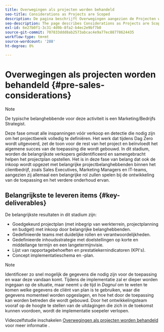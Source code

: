 ```yaml
---
title: Overwegingen als projecten worden behandeld
seo-title: Considerations as Projects are Scoped
description: De pagina beschrijft Overwegingen aangezien de Projecten worden gescoord
seo-description: The page describes Considerations as Projects are Scoped
exl-id: 6e27b0f1-3c31-4d9b-8fa2-b4ec2e9bf7b0
source-git-commit: 707833ddd8ab2573abcac4e9a77ec88778624435
workflow-type: tm+mt
source-wordcount: '288'
ht-degree: 0%

---
```


# Overwegingen als projecten worden behandeld {#pre-sales-considerations}

>[!NOTE]
>De typische belanghebbende voor deze activiteit is een Marketing/Bedrijfs Strategist.

Deze fase omvat alle inspanningen vóór verkoop en detectie die nodig zijn om het projectbereik volledig te definiëren. Het werk dat tijdens Dag Zero wordt uitgevoerd, zet de toon voor de rest van het project en beïnvloedt het algemene succes van de toepassing die wordt gebouwd.
In dit stadium, worden de belangrijkste verkopers geïdentificeerd en samengebracht helpen het projectplan opstellen. Het is in deze fase van belang dat ook de inkoop wordt opgezet met belangrijke projectbelanghebbenden binnen het clientbedrijf, zoals Sales Executives, Marketing Managers en IT-teams, aangezien zij allemaal een belangrijke rol zullen spelen bij de ontwikkeling van de toepassing en het verdere onderhoud ervan.

## Belangrijkste te leveren items {#key-deliverables}

De belangrijkste resultaten in dit stadium zijn:

* Goedgekeurd projectplan (met inbegrip van werkterrein, projectplanning en budget) met inkoop door belangrijke belanghebbenden.
* Gedefinieerde teams met duidelijke rollen en verantwoordelijkheden.
* Gedefinieerde inhoudsstrategie met doelstellingen op korte en middellange termijn en een langetermijnvisie.
* Lijst van rapportagebehoeften en prestatiekernindicatoren (KPI&#39;s).
* Concept implementatieschema en -plan.

>[!NOTE]
>
>Identificeer zo snel mogelijk de gegevens die nodig zijn voor de toepassing en waar deze vandaan komt. Tijdens de implementatie zal er dieper worden ingegaan op de situatie, maar neemt u de tijd in *Dagnul* om te weten te komen welke gegevens de cliënt van plan is te gebruiken, waar die gegevens momenteel worden opgeslagen, en hoe het door de toepassing kan worden betreden die wordt gebouwd. Door het ontwikkelingsteam vooraf op de hoogte te stellen van de uitdagingen die zich in de toekomst kunnen voordoen, wordt de implementatie soepeler verlopen.

Videozelfstudie inschakelen [Overwegingen als projecten worden behandeld](https://helpx.adobe.com/experience-manager/6-5/screens/using/project-considerations.html) voor meer informatie .

